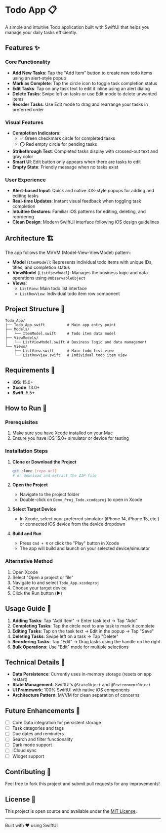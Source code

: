 # Todo App 📋

A simple and intuitive Todo application built with SwiftUI that helps you manage your daily tasks efficiently.

## Features ✨

### Core Functionality
- **Add New Tasks**: Tap the "Add Item" button to create new todo items using an alert-style popup
- **Mark as Complete**: Tap the circle icon to toggle task completion status
- **Edit Tasks**: Tap on any task text to edit it inline using an alert dialog
- **Delete Tasks**: Swipe left on tasks or use Edit mode to delete unwanted items
- **Reorder Tasks**: Use Edit mode to drag and rearrange your tasks in preferred order

### Visual Features
- **Completion Indicators**: 
  - ✅ Green checkmark circle for completed tasks
  - ⭕ Red empty circle for pending tasks
- **Strikethrough Text**: Completed tasks display with crossed-out text and gray color
- **Smart UI**: Edit button only appears when there are tasks to edit
- **Empty State**: Friendly message when no tasks exist

### User Experience
- **Alert-based Input**: Quick and native iOS-style popups for adding and editing tasks
- **Real-time Updates**: Instant visual feedback when toggling task completion
- **Intuitive Gestures**: Familiar iOS patterns for editing, deleting, and reordering
- **Clean Design**: Modern SwiftUI interface following iOS design guidelines

## Architecture 🏗️

The app follows the MVVM (Model-View-ViewModel) pattern:

- **Model** (`ItemModel`): Represents individual todo items with unique IDs, titles, and completion status
- **ViewModel** (`ListViewModel`): Manages the business logic and data operations using `@ObservableObject`
- **Views**: 
  - `ListView`: Main todo list interface
  - `ListRowView`: Individual todo item row component

## Project Structure 📁

```
Todo_App/
├── Todo_App.swift          # Main app entry point
├── Models/
│   └── ItemModel.swift     # Todo item data model
├── ViewModels/
│   └── ListViewModel.swift # Business logic and data management
└── Views/
    ├── ListView.swift      # Main todo list view
    └── ListRowView.swift   # Individual todo item view
```

## Requirements 📱

- **iOS**: 15.0+
- **Xcode**: 13.0+
- **Swift**: 5.5+

## How to Run 🚀

### Prerequisites
1. Make sure you have Xcode installed on your Mac
2. Ensure you have iOS 15.0+ simulator or device for testing

### Installation Steps

1. **Clone or Download the Project**
   ```bash
   git clone [repo-url]
   # or download and extract the ZIP file
   ```

2. **Open the Project**
   - Navigate to the project folder
   - Double-click on `Demo_Proj_Todo.xcodeproj` to open in Xcode

3. **Select Target Device**
   - In Xcode, select your preferred simulator (iPhone 14, iPhone 15, etc.) or connected iOS device from the device dropdown

4. **Build and Run**
   - Press `Cmd + R` or click the "Play" button in Xcode
   - The app will build and launch on your selected device/simulator

### Alternative Method
1. Open Xcode
2. Select "Open a project or file"
3. Navigate to and select `Todo_App.xcodeproj`
4. Choose your target device
5. Click the Run button (▶️)

## Usage Guide 📖

1. **Adding Tasks**: Tap "Add Item" → Enter task text → Tap "Add"
2. **Completing Tasks**: Tap the circle next to any task to mark it complete
3. **Editing Tasks**: Tap on the task text → Edit in the popup → Tap "Save"
4. **Deleting Tasks**: Swipe left on a task → Tap "Delete"
5. **Reordering Tasks**: Tap "Edit" → Drag tasks using the handle on the right
6. **Bulk Operations**: Use "Edit" mode for multiple selections

## Technical Details 🔧

- **Data Persistence**: Currently uses in-memory storage (resets on app restart)
- **State Management**: SwiftUI's `@StateObject` and `@EnvironmentObject`
- **UI Framework**: 100% SwiftUI with native iOS components
- **Architecture Pattern**: MVVM for clean separation of concerns

## Future Enhancements 🚀

- [ ] Core Data integration for persistent storage
- [ ] Task categories and tags
- [ ] Due dates and reminders
- [ ] Search and filter functionality
- [ ] Dark mode support
- [ ] iCloud sync
- [ ] Widget support

## Contributing 🤝

Feel free to fork this project and submit pull requests for any improvements!

## License 📄

This project is open source and available under the [MIT License](LICENSE).

---

Built with ❤️ using SwiftUI
